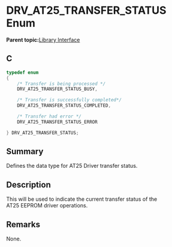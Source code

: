# DRV\_AT25\_TRANSFER\_STATUS Enum

**Parent topic:**[Library Interface](GUID-FC2766BD-E5AF-4007-BA9A-D1E179E8AF51.md)

## C

```c
typedef enum
{
    /* Transfer is being processed */
    DRV_AT25_TRANSFER_STATUS_BUSY,

    /* Transfer is successfully completed*/
    DRV_AT25_TRANSFER_STATUS_COMPLETED,

    /* Transfer had error */
    DRV_AT25_TRANSFER_STATUS_ERROR

} DRV_AT25_TRANSFER_STATUS;

```

## Summary

Defines the data type for AT25 Driver transfer status.

## Description

This will be used to indicate the current transfer status of the<br />AT25 EEPROM driver operations.

## Remarks

None.

